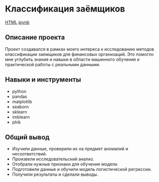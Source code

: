 # Классификация заёмщиков

[HTML](https://github.com/AntonS8/Portfolio/blob/main/сlass_borrowers/сlass_borrowers.html) [ipynb](https://github.com/AntonS8/Portfolio/blob/main/сlass_borrowers/сlass_borrowers.ipynb)

## Описание проекта

Проект создавался в рамках моего интереса к исследованию методов классификации заемщиков для финансовых организаций. 
Это помогло мне углубить знания и навыки в области машинного обучения и практической работы с реальными данными.

## Навыки и инструменты

- python
- pandas
- matplotlib
- seaborn
- sklearn
- imblearn
- phik

## Общий вывод

- Изучили данные, проверили их на предмет аномалий и несоответствий.
- Произвели исследовательский анализ.
- Отобрали нужные признаки для обучения модели.
- Подготовили данные и обучили модель логистической регрессии.
- Получили результаты и сделали выводы.
